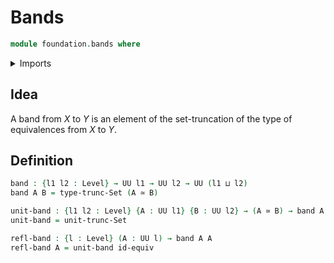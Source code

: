 # Bands

```agda
module foundation.bands where
```

<details><summary>Imports</summary>

```agda
open import foundation.equivalences
open import foundation.set-truncations
open import foundation.universe-levels
```

</details>

## Idea

A band from $X$ to $Y$ is an element of the set-truncation of the type of
equivalences from $X$ to $Y$.

## Definition

```agda
band : {l1 l2 : Level} → UU l1 → UU l2 → UU (l1 ⊔ l2)
band A B = type-trunc-Set (A ≃ B)

unit-band : {l1 l2 : Level} {A : UU l1} {B : UU l2} → (A ≃ B) → band A B
unit-band = unit-trunc-Set

refl-band : {l : Level} (A : UU l) → band A A
refl-band A = unit-band id-equiv
```
